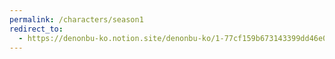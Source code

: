 ```yaml
---
permalink: /characters/season1
redirect_to:
  - https://denonbu-ko.notion.site/denonbu-ko/1-77cf159b673143399dd46e0d3836c251
---
```

